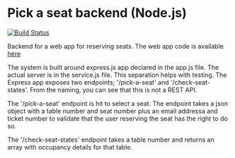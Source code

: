 # Pick a seat backend (Node.js)

[![Build Status](https://travis-ci.com/mungujn/pick-a-seat-backend.svg?branch=master)](https://travis-ci.com/mungujn/pick-a-seat-backend)

Backend for a web app for reserving seats. The web app code is available [here](https://www.github.com/mungujn/pick-a-seat-frontend)

The system is built around express.js app declared in the app.js file. The actual server is in the service.js file. This separation helps with testing.
The Express app exposes two endpoints; '/pick-a-seat' and '/check-seat-states'. From the naming, you can see that this is not a REST API.

The '/pick-a-seat' endpoint is hit to select a seat. The endpoint takes a json object with a table number and seat number plus an email addressa and ticket number to validate that the user reserving the seat has the right to do so.

The '/check-seat-states' endpoint takes a table number and returns an array with occupancy details for that table.
